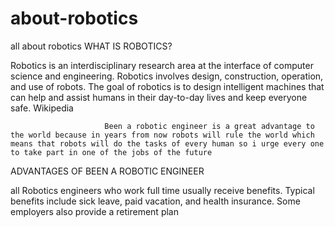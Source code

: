 # about-robotics
all about robotics
WHAT IS ROBOTICS?

Robotics is an interdisciplinary research area at the interface of computer science and engineering. Robotics involves design, construction, operation, and use of robots. The goal of robotics is to design intelligent machines that can help and assist humans in their day-to-day lives and keep everyone safe. Wikipedia

                         Been a robotic engineer is a great advantage to the world because in years from now robots will rule the world which means that robots will do the tasks of every human so i urge every one to take part in one of the jobs of the future

ADVANTAGES OF BEEN A ROBOTIC ENGINEER

all Robotics engineers who work full time usually receive benefits. Typical benefits include sick leave, paid vacation, and health insurance. Some employers also provide a retirement plan

